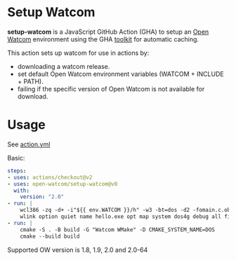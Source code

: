 # Setup Watcom

**setup-watcom** is a JavaScript GitHub Action (GHA) to setup an [Open Watcom](https://github.com/open-watcom) environment
 using the GHA [toolkit](https://github.com/actions/toolkit) for automatic caching.

This action sets up watcom for use in actions by:

- downloading a watcom release.
- set default Open Watcom environment variables (WATCOM + INCLUDE + PATH).
- failing if the specific version of Open Watcom is not available for download.

# Usage

See [action.yml](action.yml)

Basic:
```yaml
steps:
- uses: actions/checkout@v2
- uses: open-watcom/setup-watcom@v0
  with:
    version: "2.0"
- run: |
    wcl386 -zq -d+ -i"${{ env.WATCOM }}/h" -w3 -bt=dos -d2 -fomain.c.obj -c -cc main.c
    wlink option quiet name hello.exe opt map system dos4g debug all file main.c.obj
- run: |
    cmake -S . -B build -G "Watcom WMake" -D CMAKE_SYSTEM_NAME=DOS
    cmake --build build
```

Supported OW version is 1.8, 1.9, 2.0 and 2.0-64
